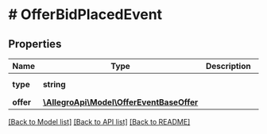 # # OfferBidPlacedEvent

## Properties

Name | Type | Description | Notes
------------ | ------------- | ------------- | -------------
**type** | **string** |  | [optional] [default to 'OFFER_BID_PLACED']
**offer** | [**\AllegroApi\Model\OfferEventBaseOffer**](OfferEventBaseOffer.md) |  |

[[Back to Model list]](../../README.md#models) [[Back to API list]](../../README.md#endpoints) [[Back to README]](../../README.md)
